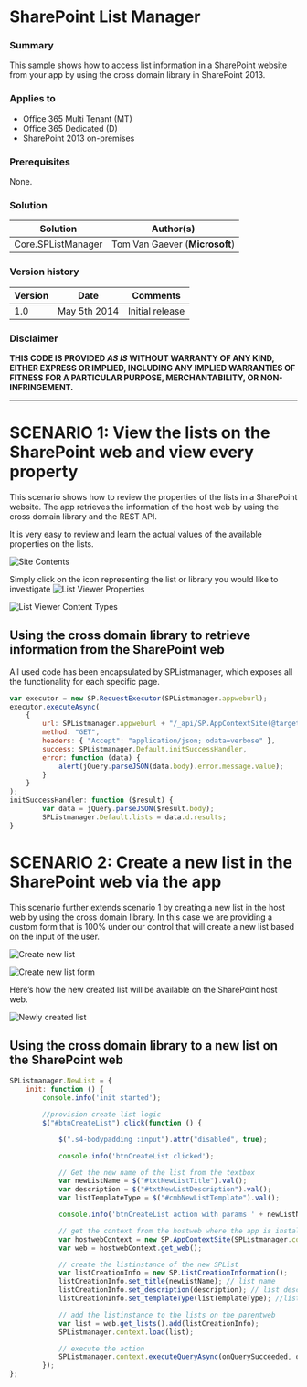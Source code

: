 # SharePoint List Manager #

### Summary ###
This sample shows how to access list information in a SharePoint website from your app by using the cross domain library in SharePoint 2013.

### Applies to ###
-  Office 365 Multi Tenant (MT)
-  Office 365 Dedicated (D)
-  SharePoint 2013 on-premises

### Prerequisites ###
None.

### Solution ###
Solution | Author(s)
---------|----------
Core.SPListManager | Tom Van Gaever (**Microsoft**)

### Version history ###
Version  | Date | Comments
---------| -----| --------
1.0  | May 5th 2014 | Initial release

### Disclaimer ###
**THIS CODE IS PROVIDED *AS IS* WITHOUT WARRANTY OF ANY KIND, EITHER EXPRESS OR IMPLIED, INCLUDING ANY IMPLIED WARRANTIES OF FITNESS FOR A PARTICULAR PURPOSE, MERCHANTABILITY, OR NON-INFRINGEMENT.**


----------

# SCENARIO 1: View the lists on the SharePoint web and view every property #
This scenario shows how to review the properties of the lists in a SharePoint website. The app retrieves the information of the host web by using the cross domain library and the REST API. 

It is very easy to review and learn the actual values of the available properties on the lists.

![Site Contents](http://i.imgur.com/QCOeti3.png)

Simply click on the icon representing the list or library you would like to investigate
![List Viewer Properties](http://i.imgur.com/chzEVzt.png)

![List Viewer Content Types](http://i.imgur.com/oB2rfK3.png)

## Using the cross domain library to retrieve information from the SharePoint web ##
All used code has been encapsulated by SPListmanager, which exposes all the functionality for each specific page.

```JavaScript
var executor = new SP.RequestExecutor(SPListmanager.appweburl);
executor.executeAsync(
    {
        url: SPListmanager.appweburl + "/_api/SP.AppContextSite(@target)/web/lists?@target='" + SPListmanager.hostweburl + "'",
        method: "GET",
        headers: { "Accept": "application/json; odata=verbose" },
        success: SPListmanager.Default.initSuccessHandler,
        error: function (data) {
            alert(jQuery.parseJSON(data.body).error.message.value); 
        }
    }
);
initSuccessHandler: function ($result) {
        var data = jQuery.parseJSON($result.body);
        SPListmanager.Default.lists = data.d.results;
}
```

# SCENARIO 2: Create a new list in the SharePoint web via the app #
This scenario further extends scenario 1 by creating a new list in the host web by using the cross domain library. In this case we are providing a custom form that is 100% under our control that will create a new list based on the input of the user.

![Create new list](http://i.imgur.com/092By5r.png)

![Create new list form](http://i.imgur.com/0BLKqID.png)

Here’s how the new created list will be available on the SharePoint host web.

![Newly created list](http://i.imgur.com/fhAzOYI.png)

## Using the cross domain library to a new list on the SharePoint web ##
```JavaScript
SPListmanager.NewList = {
    init: function () {
        console.info('init started');

        //provision create list logic
        $("#btnCreateList").click(function () {

            $(".s4-bodypadding :input").attr("disabled", true);

            console.info('btnCreateList clicked');

            // Get the new name of the list from the textbox
            var newListName = $("#txtNewListTitle").val();
            var description = $("#txtNewListDescription").val();
            var listTemplateType = $("#cmbNewListTemplate").val();

            console.info('btnCreateList action with params ' + newListName + "|" + description + "|" + listTemplateType);

            // get the context from the hostweb where the app is installed
            var hostwebContext = new SP.AppContextSite(SPListmanager.context, SPListmanager.hostweburl);
            var web = hostwebContext.get_web();

            // create the listinstance of the new SPList
            var listCreationInfo = new SP.ListCreationInformation();
            listCreationInfo.set_title(newListName); // list name
            listCreationInfo.set_description(description); // list description
            listCreationInfo.set_templateType(listTemplateType); //list type

            // add the listinstance to the lists on the parentweb
            var list = web.get_lists().add(listCreationInfo);
            SPListmanager.context.load(list);

            // execute the action
            SPListmanager.context.executeQueryAsync(onQuerySucceeded, onQueryFailed);
        });
};

```
